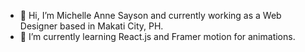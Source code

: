 - 👋 Hi, I’m Michelle Anne Sayson and currently working as a Web Designer based in Makati City, PH.
- 🌱 I’m currently learning React.js and Framer motion for animations. 



<!---
- 👀 I’m interested in ...
- 💞️ I’m looking to collaborate on ...
- 📫 How to reach me ...
--->
<!---
mikmiksai/mikmiksai is a ✨ special ✨ repository because its `README.md` (this file) appears on your GitHub profile.
You can click the Preview link to take a look at your changes.
--->
